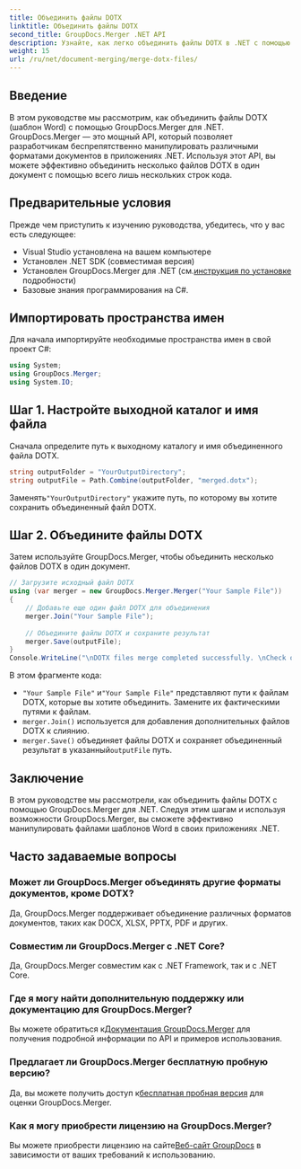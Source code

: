 ```yaml
---
title: Объединить файлы DOTX
linktitle: Объединить файлы DOTX
second_title: GroupDocs.Merger .NET API
description: Узнайте, как легко объединить файлы DOTX в .NET с помощью GroupDocs.Merger. Расширьте свои возможности манипулирования документами.
weight: 15
url: /ru/net/document-merging/merge-dotx-files/
---
```

## Введение
В этом руководстве мы рассмотрим, как объединить файлы DOTX (шаблон Word) с помощью GroupDocs.Merger для .NET. GroupDocs.Merger — это мощный API, который позволяет разработчикам беспрепятственно манипулировать различными форматами документов в приложениях .NET. Используя этот API, вы можете эффективно объединить несколько файлов DOTX в один документ с помощью всего лишь нескольких строк кода.
## Предварительные условия
Прежде чем приступить к изучению руководства, убедитесь, что у вас есть следующее:
- Visual Studio установлена на вашем компьютере
- Установлен .NET SDK (совместимая версия)
-  Установлен GroupDocs.Merger для .NET (см.[инструкция по установке](https://tutorials.groupdocs.com/merger/net/) подробности)
- Базовые знания программирования на C#.

## Импортировать пространства имен
Для начала импортируйте необходимые пространства имен в свой проект C#:
```csharp
using System; 
using GroupDocs.Merger;
using System.IO;
```
## Шаг 1. Настройте выходной каталог и имя файла
Сначала определите путь к выходному каталогу и имя объединенного файла DOTX.
```csharp
string outputFolder = "YourOutputDirectory";
string outputFile = Path.Combine(outputFolder, "merged.dotx");
```
 Заменять`"YourOutputDirectory"` укажите путь, по которому вы хотите сохранить объединенный файл DOTX.
## Шаг 2. Объедините файлы DOTX
Затем используйте GroupDocs.Merger, чтобы объединить несколько файлов DOTX в один документ.
```csharp
// Загрузите исходный файл DOTX
using (var merger = new GroupDocs.Merger.Merger("Your Sample File"))
{
    // Добавьте еще один файл DOTX для объединения
    merger.Join("Your Sample File");
    
    // Объедините файлы DOTX и сохраните результат
    merger.Save(outputFile);
}
Console.WriteLine("\nDOTX files merge completed successfully. \nCheck output in {0}", outputFolder);
```
В этом фрагменте кода:
- `"Your Sample File"` и`"Your Sample File"` представляют пути к файлам DOTX, которые вы хотите объединить. Замените их фактическими путями к файлам.
- `merger.Join()` используется для добавления дополнительных файлов DOTX к слиянию.
- `merger.Save()` объединяет файлы DOTX и сохраняет объединенный результат в указанный`outputFile` путь.

## Заключение
В этом руководстве мы рассмотрели, как объединить файлы DOTX с помощью GroupDocs.Merger для .NET. Следуя этим шагам и используя возможности GroupDocs.Merger, вы сможете эффективно манипулировать файлами шаблонов Word в своих приложениях .NET.

## Часто задаваемые вопросы
### Может ли GroupDocs.Merger объединять другие форматы документов, кроме DOTX?
Да, GroupDocs.Merger поддерживает объединение различных форматов документов, таких как DOCX, XLSX, PPTX, PDF и других.
### Совместим ли GroupDocs.Merger с .NET Core?
Да, GroupDocs.Merger совместим как с .NET Framework, так и с .NET Core.
### Где я могу найти дополнительную поддержку или документацию для GroupDocs.Merger?
 Вы можете обратиться к[Документация GroupDocs.Merger](https://tutorials.groupdocs.com/merger/net/) для получения подробной информации по API и примеров использования.
### Предлагает ли GroupDocs.Merger бесплатную пробную версию?
 Да, вы можете получить доступ к[бесплатная пробная версия](https://releases.groupdocs.com/) для оценки GroupDocs.Merger.
### Как я могу приобрести лицензию на GroupDocs.Merger?
 Вы можете приобрести лицензию на сайте[Веб-сайт GroupDocs](https://purchase.groupdocs.com/buy) в зависимости от ваших требований к использованию.